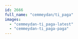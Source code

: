 ```yaml
---
id: 2666
full_name: "cemmeydan/ti_paga"
images: 
  - "cemmeydan-ti_paga-latest"
  - "cemmeydan-ti_paga-paga"
---
```

